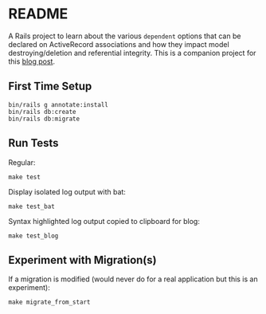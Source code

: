 # README

A Rails project to learn about the various `dependent` options that can be declared on ActiveRecord associations and how they impact model destroying/deletion and referential integrity. This is a companion project for this [blog post](https://danielabaron.me/blog/activerecord-dependent-options).

## First Time Setup

```
bin/rails g annotate:install
bin/rails db:create
bin/rails db:migrate
```

## Run Tests

Regular:

```
make test
```

Display isolated log output with bat:

```
make test_bat
```

Syntax highlighted log output copied to clipboard for blog:

```
make test_blog
```

## Experiment with Migration(s)

If a migration is modified (would never do for a real application but this is an experiment):

```
make migrate_from_start
```
